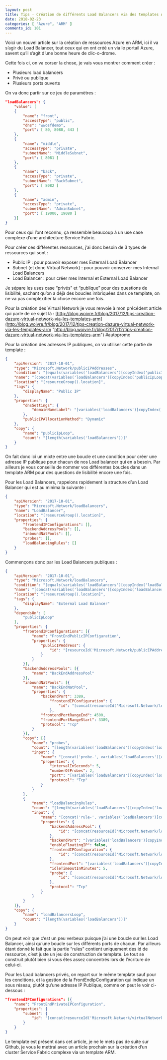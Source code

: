 ```yaml
---
layout: post
title: Tips - Création de différents Load Balancers via des templates ARM
date: 2018-02-23
categories: [ "Azure", "ARM" ]
comments_id: 101 
---
```


Voici un nouvel article sur la création de ressources Azure en ARM, ici il va s’agir du Load Balancer, tout ceux qui en ont créé un via le portail Azure, savent qu’il s’agit d’une bonne heure de clic-o-drome.

Cette fois ci, on va corser la chose, je vais vous montrer comment créer :

* Plusieurs load balancers
* Privé ou publique
* Plusieurs ports ouverts

On va donc partir sur ce jeu de paramètres :

```json
"loadBalancers": {  
    "value": [  
    {  
        "name": "front",  
        "accessType": "public",  
        "dns": "wwosfdemo",  
        "port": [ 80, 8080, 443 ]  
    },  
    {  
        "name": "middle",  
        "accessType": "private",  
        "subnetName": "MiddleSubnet",  
        "port": [ 8081 ]  
    },  
    {  
        "name": "back",  
        "accessType": "private",  
        "subnetName": "BackSubnet",  
        "port": [ 8082 ]  
    },  
    {  
        "name": "admin",  
        "accessType": "private",  
        "subnetName": "AdminSubnet",  
        "port": [ 19000, 19080 ]  
    }]  
}
```

Pour ceux qui l’ont reconnu, ça ressemble beaucoup à un use case complexe d’une architecture Service Fabric.

Pour créer ces différentes ressources, j’ai donc besoin de 3 types de ressources qui sont :

* Public IP : pour pouvoir exposer mes External Load Balancer
* Subnet (et donc Virtual Network) : pour pouvoir conserver mes Internal Load Balancers
* Load Balancer : pour créer mes Internal et External Load Balancer

Je sépare les uses case “privés” et “publique” pour des questions de lisibilité, sachant qu’on a déjà des boucles imbriquées dans ce template, on ne va pas complexifier la chose encore une fois.

Pour la création des Virtual Network je vous renvoie à mon précédent article qui parle de ce sujet là : [http://blog.woivre.fr/blog/2017/12/tips-creation-dazure-virtual-network-via-les-templates-arm](http://blog.woivre.fr/blog/2017/12/tips-creation-dazure-virtual-network-via-les-templates-arm "http://blog.woivre.fr/blog/2017/12/tips-creation-dazure-virtual-network-via-les-templates-arm") #autopromo

Pour la création des adresses IP publiques, on va utiliser cette partie de template :

```json
{  
    "apiVersion": "2017-10-01",  
    "type": "Microsoft.Network/publicIPAddresses",  
    "condition": "[equals(variables('loadBalancers')[copyIndex('publicIpLoop')].accessType, 'public')]", 
    "name": "[concat(variables('loadBalancers')[copyIndex('publicIpLoop')].name, variables('suffix').publicIPAddress)]",  
    "location": "[resourceGroup().location]",  
    "tags": {  
        "displayName": "Public IP"  
    },  
    "properties": {  
        "dnsSettings": {  
            "domainNameLabel": "[variables('loadBalancers')[copyIndex('publicIpLoop')].dns]"  
        },  
        "publicIPAllocationMethod": "Dynamic"  
    },  
    "copy": {  
        "name": "publicIpLoop",  
        "count": "[length(variables('loadBalancers'))]"  
    }  
}
```

On fait donc ici un mixte entre une boucle et une condition pour créer une adresse IP publique pour chacun de nos Load balancer qui en a besoin. Par ailleurs je vous conseille de nommer vos différentes boucles dans un template ARM pour des questions de lisibilité encore une fois.

Pour les Load Balancers, rappelons rapidement la structure d’un Load Balancer qui est au minima la suivante :

```json
{  
    "apiVersion": "2017-10-01",  
    "type": "Microsoft.Network/loadBalancers",  
    "name": "LoadBalancer",  
    "location": "[resourceGroup().location]",  
    "properties": {  
        "frontendIPConfigurations": [],  
        "backendAddressPools": [],  
        "inboundNatPools": [],  
        "probes": [],  
        "loadBalancingRules": []  
    }  
}
```

Commençons donc par les Load Balancers publiques :

```json
{  
    "apiVersion": "2017-10-01",  
    "type": "Microsoft.Network/loadBalancers",  
    "condition": "[equals(variables('loadBalancers')[copyIndex('loadBalancersLoop')].accessType, 'public')]",  
    "name": "[concat(variables('loadBalancers')[copyIndex('loadBalancersLoop')].name, variables('suffix').publicLoadBalancers)]",  
    "location": "[resourceGroup().location]",  
    "tags": {  
        "displayName": "External Load Balancer"  
    },  
    "dependsOn": [  
        "publicIpLoop"  
    ],  
    "properties": {  
        "frontendIPConfigurations": [{  
            "name": "FrontEndPublicIPConfiguration",  
            "properties": {  
                "publicIPAddress": {  
                    "id": "[resourceId('Microsoft.Network/publicIPAddresses', concat(variables('loadBalancers')[copyIndex('loadBalancersLoop')].name, variables('suffix').publicIPAddress))]"  
                }  
            }  
        }],  
        "backendAddressPools": [{  
            "name": "BackEndAddressPool"  
        }],  
        "inboundNatPools": [{  
            "name": "BackEndNatPool",  
            "properties": {  
                "backendPort": 3389,  
                    "frontendIPConfiguration": {  
                        "id": "[concat(resourceId('Microsoft.Network/loadBalancers', concat(variables('loadBalancers')[copyIndex('loadBalancersLoop')].name, variables('suffix').publicLoadBalancers)), '/frontendIPConfigurations/FrontEndPublicIPConfiguration')]"  
                    },  
                "frontendPortRangeEnd": 4500,  
                "frontendPortRangeStart": 3389,  
                "protocol": "Tcp"  
            }  
        }],  
        "copy": [{  
            "name": "probes",  
            "count": "[length(variables('loadBalancers')[copyIndex('loadBalancersLoop')].port)]",  
            "input": {  
                "name": "[concat('probe-', variables('loadBalancers')[copyIndex('loadBalancersLoop')].port[copyIndex('probes')])]",  
                "properties": {  
                    "intervalInSeconds": 5,  
                    "numberOfProbes": 2,  
                    "port": "[variables('loadBalancers')[copyIndex('loadBalancersLoop')].port[copyIndex('probes')]]",  
                    "protocol": "Tcp"  
                }  
            }  
        },  
        {  
            "name": "loadBalancingRules",  
            "count": "[length(variables('loadBalancers')[copyIndex('loadBalancersLoop')].port)]",  
            "input": {  
                "name": "[concat('rule-', variables('loadBalancers')[copyIndex('loadBalancersLoop')].port[copyIndex('loadBalancingRules')])]",  
                "properties": {  
                    "backendAddressPool": {  
                        "id": "[concat(resourceId('Microsoft.Network/loadBalancers', concat(variables('loadBalancers')[copyIndex('loadBalancersLoop')].name, variables('suffix').publicLoadBalancers)), '/backendAddressPools/BackEndAddressPool')]"  
                    },  
                    "backendPort": "[variables('loadBalancers')[copyIndex('loadBalancersLoop')].port[copyIndex('loadBalancingRules')]]",  
                    "enableFloatingIP": false,  
                    "frontendIPConfiguration": {  
                        "id": "[concat(resourceId('Microsoft.Network/loadBalancers', concat(variables('loadBalancers')[copyIndex('loadBalancersLoop')].name, variables('suffix').publicLoadBalancers)), '/frontendIPConfigurations/FrontEndPublicIPConfiguration')]"  
                    },  
                    "frontendPort": "[variables('loadBalancers')[copyIndex('loadBalancersLoop')].port[copyIndex('loadBalancingRules')]]",  
                    "idleTimeoutInMinutes": 5,  
                    "probe": {  
                        "id": "[concat(resourceId('Microsoft.Network/loadBalancers', concat(variables('loadBalancers')[copyIndex('loadBalancersLoop')].name, variables('suffix').publicLoadBalancers)), '/probes/', concat('probe-', variables('loadBalancers')[copyIndex('loadBalancersLoop')].port[copyIndex('loadBalancingRules')]))]"  
                    },  
                    "protocol": "Tcp"  
                }  
            }  
        }  
    ]},  
    "copy": {  
        "name": "loadBalancersLoop",  
        "count": "[length(variables('loadBalancers'))]"  
    }  
}
```

On peut voir que c’est un peu verbeux puisque j’ai une boucle sur les Load Balancer, ainsi qu’une boucle sur les différents ports de chacun. Par ailleurs étant donné le fait que la partie “rules” contient uniquement des id de ressource, c’est juste un jeu de construction de template. Le tout se construit plutôt bien si vous êtes assez concentrés lors de l’écriture de celui-ci.

Pour les Load balancers privés, on repart sur le même template sauf pour les conditions, et la gestion de la FrontEndIpConfiguration qui indique un sous réseau, plutôt qu’une adresse IP Publique, comme on peut le voir ci-dessous :

```json
"frontendIPConfigurations": [{  
    "name": "FrontEndPrivateIPConfiguration",  
    "properties": {  
        "subnet": {  
            "id": "[concat(resourceId('Microsoft.Network/virtualNetworks', variables('virtualNetwork').name), '/subnets/', variables('loadBalancers')[copyIndex('loadBalancersLoop')].subnetName)]"  
        }  
    }  
}
```

Le template est présent dans cet article, je ne le mets pas de suite sur Github, je vous le mettrai avec un article prochain sur la création d’un cluster Service Fabric complexe via un template ARM.
